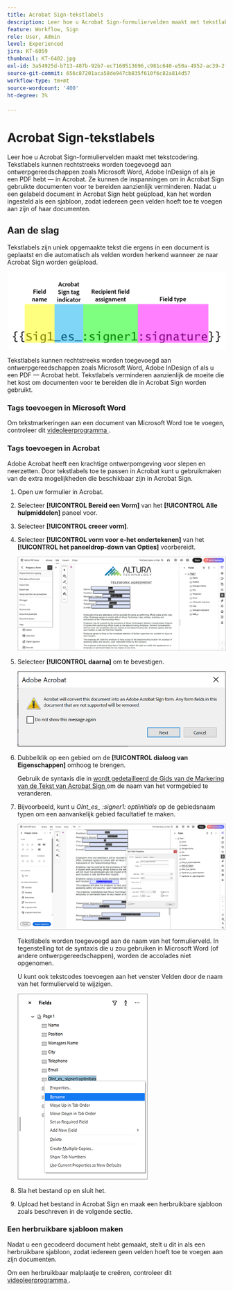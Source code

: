 ```yaml
---
title: Acrobat Sign-tekstlabels
description: Leer hoe u Acrobat Sign-formuliervelden maakt met tekstlabels
feature: Workflow, Sign
role: User, Admin
level: Experienced
jira: KT-6059
thumbnail: KT-6402.jpg
exl-id: 3a54925d-b713-487b-92b7-ec7160513696,c981c640-e50a-4952-ac39-2f90d6d0cf08
source-git-commit: 656c87201aca58de947cb835f610f6c82a814d57
workflow-type: tm+mt
source-wordcount: '400'
ht-degree: 3%

---
```


# Acrobat Sign-tekstlabels

Leer hoe u Acrobat Sign-formuliervelden maakt met tekstcodering. Tekstlabels kunnen rechtstreeks worden toegevoegd aan ontwerpgereedschappen zoals Microsoft Word, Adobe InDesign of als je een PDF hebt — in Acrobat. Ze kunnen de inspanningen om in Acrobat Sign gebruikte documenten voor te bereiden aanzienlijk verminderen. Nadat u een gelabeld document in Acrobat Sign hebt geüpload, kan het worden ingesteld als een sjabloon, zodat iedereen geen velden hoeft toe te voegen aan zijn of haar documenten.

## Aan de slag

Tekstlabels zijn uniek opgemaakte tekst die ergens in een document is geplaatst en die automatisch als velden worden herkend wanneer ze naar Acrobat Sign worden geüpload.

![ Syntaxis van tekstmarkering ](../assets/syntax.png)

Tekstlabels kunnen rechtstreeks worden toegevoegd aan ontwerpgereedschappen zoals Microsoft Word, Adobe InDesign of als u een PDF — Acrobat hebt. Tekstlabels verminderen aanzienlijk de moeite die het kost om documenten voor te bereiden die in Acrobat Sign worden gebruikt.

### Tags toevoegen in Microsoft Word

Om tekstmarkeringen aan een document van Microsoft Word toe te voegen, controleer dit [ videoleerprogramma ](text-tagging-word.md).

### Tags toevoegen in Acrobat

Adobe Acrobat heeft een krachtige ontwerpomgeving voor slepen en neerzetten. Door tekstlabels toe te passen in Acrobat kunt u gebruikmaken van de extra mogelijkheden die beschikbaar zijn in Acrobat Sign.

1. Open uw formulier in Acrobat.

1. Selecteer **[!UICONTROL Bereid een Vorm]** van het **[!UICONTROL Alle hulpmiddelen]** paneel voor.

1. Selecteer **[!UICONTROL creeer vorm]**.

1. Selecteer **[!UICONTROL vorm voor e-het ondertekenen]** van het **[!UICONTROL het paneeldrop-down van Opties]** voorbereidt.

   ![ voorbereidt vorm voor e-het ondertekenen ](../assets/tag-prepare-e-signing.png)

1. Selecteer **[!UICONTROL daarna]** om te bevestigen.

   ![ Bevestig het omzetten gebieden ](../assets/tag-confirm.png)

1. Dubbelklik op een gebied om de **[!UICONTROL dialoog van Eigenschappen]** omhoog te brengen.

   Gebruik de syntaxis die in [ wordt gedetailleerd de Gids van de Markering van de Tekst van Acrobat Sign ](https://helpx.adobe.com/nl/sign/using/text-tag.html) om de naam van het vormgebied te veranderen.

1. Bijvoorbeeld, kunt u *OInt_es_ :signer1: optiinitials* op de gebiedsnaam typen om een aanvankelijk gebied facultatief te maken.

   ![ het gebiedsnaam van de Verandering ](../assets/tag-opt-initials.png)

   Tekstlabels worden toegevoegd aan de naam van het formulierveld. In tegenstelling tot de syntaxis die u zou gebruiken in Microsoft Word (of andere ontwerpgereedschappen), worden de accolades niet opgenomen.

   U kunt ook tekstcodes toevoegen aan het venster Velden door de naam van het formulierveld te wijzigen.

   ![ noem in gebiedspaneel anders ](../assets/tag-rename.png)

1. Sla het bestand op en sluit het.

1. Upload het bestand in Acrobat Sign en maak een herbruikbare sjabloon zoals beschreven in de volgende sectie.

### Een herbruikbare sjabloon maken

Nadat u een gecodeerd document hebt gemaakt, stelt u dit in als een herbruikbare sjabloon, zodat iedereen geen velden hoeft toe te voegen aan zijn documenten.

Om een herbruikbaar malplaatje te creëren, controleer dit [ videoleerprogramma ](../sign-advanced-users/create-a-template.md).
